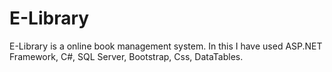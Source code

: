 # E-Library
E-Library is a online book management system. In this I have used ASP.NET Framework, C#, SQL Server, Bootstrap, Css, DataTables.
